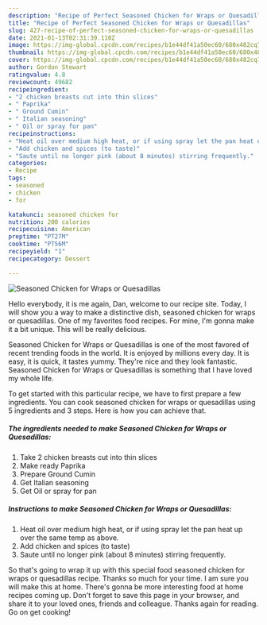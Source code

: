 ```yaml
---
description: "Recipe of Perfect Seasoned Chicken for Wraps or Quesadillas"
title: "Recipe of Perfect Seasoned Chicken for Wraps or Quesadillas"
slug: 427-recipe-of-perfect-seasoned-chicken-for-wraps-or-quesadillas
date: 2021-01-13T02:31:39.110Z
image: https://img-global.cpcdn.com/recipes/b1e44df41a50ec60/680x482cq70/seasoned-chicken-for-wraps-or-quesadillas-recipe-main-photo.jpg
thumbnail: https://img-global.cpcdn.com/recipes/b1e44df41a50ec60/680x482cq70/seasoned-chicken-for-wraps-or-quesadillas-recipe-main-photo.jpg
cover: https://img-global.cpcdn.com/recipes/b1e44df41a50ec60/680x482cq70/seasoned-chicken-for-wraps-or-quesadillas-recipe-main-photo.jpg
author: Gordon Stewart
ratingvalue: 4.8
reviewcount: 49682
recipeingredient:
- "2 chicken breasts cut into thin slices"
- " Paprika"
- " Ground Cumin"
- " Italian seasoning"
- " Oil or spray for pan"
recipeinstructions:
- "Heat oil over medium high heat, or if using spray let the pan heat up over the same temp as above."
- "Add chicken and spices (to taste)"
- "Saute until no longer pink (about 8 minutes) stirring frequently."
categories:
- Recipe
tags:
- seasoned
- chicken
- for

katakunci: seasoned chicken for 
nutrition: 200 calories
recipecuisine: American
preptime: "PT27M"
cooktime: "PT56M"
recipeyield: "1"
recipecategory: Dessert

---
```



![Seasoned Chicken for Wraps or Quesadillas](https://img-global.cpcdn.com/recipes/b1e44df41a50ec60/680x482cq70/seasoned-chicken-for-wraps-or-quesadillas-recipe-main-photo.jpg)

Hello everybody, it is me again, Dan, welcome to our recipe site. Today, I will show you a way to make a distinctive dish, seasoned chicken for wraps or quesadillas. One of my favorites food recipes. For mine, I'm gonna make it a bit unique. This will be really delicious.



Seasoned Chicken for Wraps or Quesadillas is one of the most favored of recent trending foods in the world. It is enjoyed by millions every day. It is easy, it is quick, it tastes yummy. They're nice and they look fantastic. Seasoned Chicken for Wraps or Quesadillas is something that I have loved my whole life.


To get started with this particular recipe, we have to first prepare a few ingredients. You can cook seasoned chicken for wraps or quesadillas using 5 ingredients and 3 steps. Here is how you can achieve that.

<!--inarticleads1-->

##### The ingredients needed to make Seasoned Chicken for Wraps or Quesadillas:

1. Take 2 chicken breasts cut into thin slices
1. Make ready  Paprika
1. Prepare  Ground Cumin
1. Get  Italian seasoning
1. Get  Oil or spray for pan




<!--inarticleads2-->

##### Instructions to make Seasoned Chicken for Wraps or Quesadillas:

1. Heat oil over medium high heat, or if using spray let the pan heat up over the same temp as above.
1. Add chicken and spices (to taste)
1. Saute until no longer pink (about 8 minutes) stirring frequently.




So that's going to wrap it up with this special food seasoned chicken for wraps or quesadillas recipe. Thanks so much for your time. I am sure you will make this at home. There's gonna be more interesting food at home recipes coming up. Don't forget to save this page in your browser, and share it to your loved ones, friends and colleague. Thanks again for reading. Go on get cooking!
